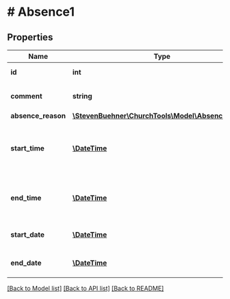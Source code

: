 # # Absence1

## Properties

Name | Type | Description | Notes
------------ | ------------- | ------------- | -------------
**id** | **int** | ID of Record |
**comment** | **string** | Name, description for absence |
**absence_reason** | [**\StevenBuehner\ChurchTools\Model\AbsenceReason**](AbsenceReason.md) |  |
**start_time** | [**\DateTime**](\DateTime.md) | When this absence begins. Is null if absence is all-day. | [optional]
**end_time** | [**\DateTime**](\DateTime.md) | When this absence ends. Is null if absence is all-day. | [optional]
**start_date** | [**\DateTime**](\DateTime.md) | When this absence begins. |
**end_date** | [**\DateTime**](\DateTime.md) | When this absence ends. |

[[Back to Model list]](../../README.md#models) [[Back to API list]](../../README.md#endpoints) [[Back to README]](../../README.md)
